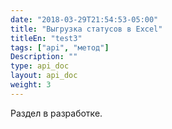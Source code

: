 ```yaml
---
date: "2018-03-29T21:54:53-05:00"
title: "Выгрузка статусов в Excel"
titleEn: "test3"
tags: ["api", "метод"]
Description: ""
type: api_doc
layout: api_doc
weight: 3
---
```


Раздел в разработке.